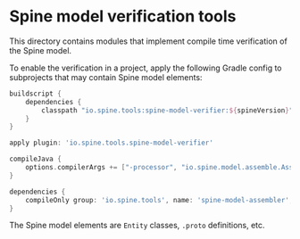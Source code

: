 # Spine model verification tools

This directory contains modules that implement compile time verification of the Spine model.

To enable the verification in a project, apply the following Gradle config to subprojects that may 
contain Spine model elements:
 ```groovy
 buildscript {
     dependencies {
         classpath "io.spine.tools:spine-model-verifier:${spineVersion}"
     }
 }
 
 apply plugin: 'io.spine.tools.spine-model-verifier'
 
 compileJava {
     options.compilerArgs += ["-processor", "io.spine.model.assemble.AssignLookup", "-AspineDirRoot=${rootDir}"]
 }
 
 dependencies {
     compileOnly group: 'io.spine.tools', name: 'spine-model-assembler', version: spineVersion
 }
 ``` 
The Spine model elements are `Entity` classes, `.proto` definitions, etc.
